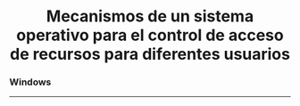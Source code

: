 <h1 align=center>Mecanismos de un sistema operativo para el control de acceso de recursos para diferentes usuarios </h1>


<h3>Windows</h3>
<hr>
